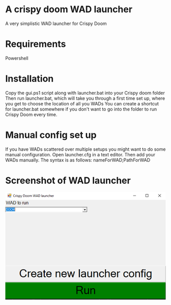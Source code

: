 # A crispy doom WAD launcher
A very simplistic WAD launcher for Crispy Doom

# Requirements
Powershell

# Installation
Copy the gui.ps1 script along with launcher.bat into your Crispy doom folder
Then run launcher.bat, which will take you through a first time set up, where you get to choose the location of all you WADs
You can create a shortcut for launcher.bat somewhere if you don't want to go into the folder to run Crispy Doom every time.

# Manual config set up
If you have WADs scattered over multiple setups you might want to do some manual configuration. Open launcher.cfg in a text editor. Then add your WADs manually. The syntax is as follows:
nameForWAD;PathForWAD

# Screenshot of WAD launcher
![Launcher_screenshot](https://raw.githubusercontent.com/Mymaqn/crispy-doom-wad-launcher/main/Screenshots/WAD_launcher1.png)
